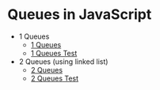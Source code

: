 # Queues in JavaScript

- 1 Queues
    - [1 Queues](queues/1.js)
    - [1 Queues Test](queues/1.test.js)
- 2 Queues (using linked list)
    - [2 Queues](queues/2.js)
    - [2 Queues Test](queues/2.test.js)
